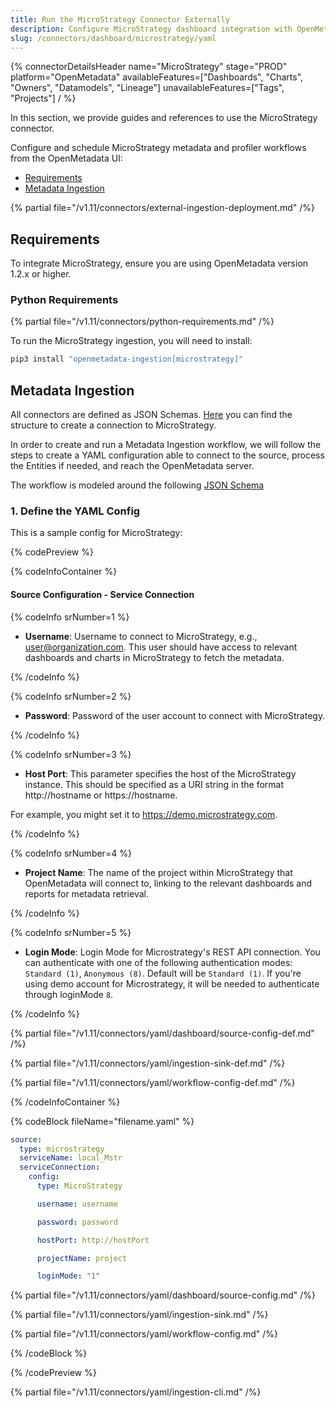 ```yaml
---
title: Run the MicroStrategy Connector Externally
description: Configure MicroStrategy dashboard integration with OpenMetadata using YAML. Step-by-step connector setup guide with examples and best practices.
slug: /connectors/dashboard/microstrategy/yaml
---
```


{% connectorDetailsHeader
  name="MicroStrategy"
  stage="PROD"
  platform="OpenMetadata"
  availableFeatures=["Dashboards", "Charts", "Owners", "Datamodels", "Lineage"]
  unavailableFeatures=["Tags", "Projects"]
/ %}

In this section, we provide guides and references to use the MicroStrategy connector.

Configure and schedule MicroStrategy metadata and profiler workflows from the OpenMetadata UI:

- [Requirements](#requirements)
- [Metadata Ingestion](#metadata-ingestion)

{% partial file="/v1.11/connectors/external-ingestion-deployment.md" /%}

## Requirements

To integrate MicroStrategy, ensure you are using OpenMetadata version 1.2.x or higher.

### Python Requirements

{% partial file="/v1.11/connectors/python-requirements.md" /%}

To run the MicroStrategy ingestion, you will need to install:

```bash
pip3 install "openmetadata-ingestion[microstrategy]"
```

## Metadata Ingestion

All connectors are defined as JSON Schemas. 
[Here](https://github.com/open-metadata/OpenMetadata/blob/main/openmetadata-spec/src/main/resources/json/schema/entity/services/connections/dashboard/mstrConnection.json)
you can find the structure to create a connection to MicroStrategy.

In order to create and run a Metadata Ingestion workflow, we will follow
the steps to create a YAML configuration able to connect to the source,
process the Entities if needed, and reach the OpenMetadata server.

The workflow is modeled around the following
[JSON Schema](https://github.com/open-metadata/OpenMetadata/blob/main/openmetadata-spec/src/main/resources/json/schema/metadataIngestion/workflow.json)

### 1. Define the YAML Config

This is a sample config for MicroStrategy:

{% codePreview %}

{% codeInfoContainer %}

#### Source Configuration - Service Connection

{% codeInfo srNumber=1 %}

- **Username**: Username to connect to MicroStrategy, e.g., user@organization.com. This user should have access to relevant dashboards and charts in MicroStrategy to fetch the metadata.

{% /codeInfo %}

{% codeInfo srNumber=2 %}

- **Password**: Password of the user account to connect with MicroStrategy.

{% /codeInfo %}

{% codeInfo srNumber=3 %}

- **Host Port**: This parameter specifies the host of the MicroStrategy instance. This should be specified as a URI string in the format http://hostname or https://hostname.

For example, you might set it to https://demo.microstrategy.com.

{% /codeInfo %}

{% codeInfo srNumber=4 %}

- **Project Name**: The name of the project within MicroStrategy that OpenMetadata will connect to, linking to the relevant dashboards and reports for metadata retrieval.

{% /codeInfo %}

{% codeInfo srNumber=5 %}

- **Login Mode**: Login Mode for Microstrategy's REST API connection. You can authenticate with one of the following authentication modes: `Standard (1)`, `Anonymous (8)`. Default will be `Standard (1)`.
If you're using demo account for Microstrategy, it will be needed to authenticate through loginMode `8`.

{% /codeInfo %}

{% partial file="/v1.11/connectors/yaml/dashboard/source-config-def.md" /%}

{% partial file="/v1.11/connectors/yaml/ingestion-sink-def.md" /%}

{% partial file="/v1.11/connectors/yaml/workflow-config-def.md" /%}

{% /codeInfoContainer %}

{% codeBlock fileName="filename.yaml" %}

```yaml {% isCodeBlock=true %}
source:
  type: microstrategy
  serviceName: local_Mstr
  serviceConnection:
    config:
      type: MicroStrategy
```
```yaml {% srNumber=1 %}
      username: username
```
```yaml {% srNumber=2 %}
      password: password
```
```yaml {% srNumber=3 %}
      hostPort: http://hostPort
```
```yaml {% srNumber=4 %}
      projectName: project
```
```yaml {% srNumber=5 %}
      loginMode: "1"
```

{% partial file="/v1.11/connectors/yaml/dashboard/source-config.md" /%}

{% partial file="/v1.11/connectors/yaml/ingestion-sink.md" /%}

{% partial file="/v1.11/connectors/yaml/workflow-config.md" /%}

{% /codeBlock %}

{% /codePreview %}

{% partial file="/v1.11/connectors/yaml/ingestion-cli.md" /%}
